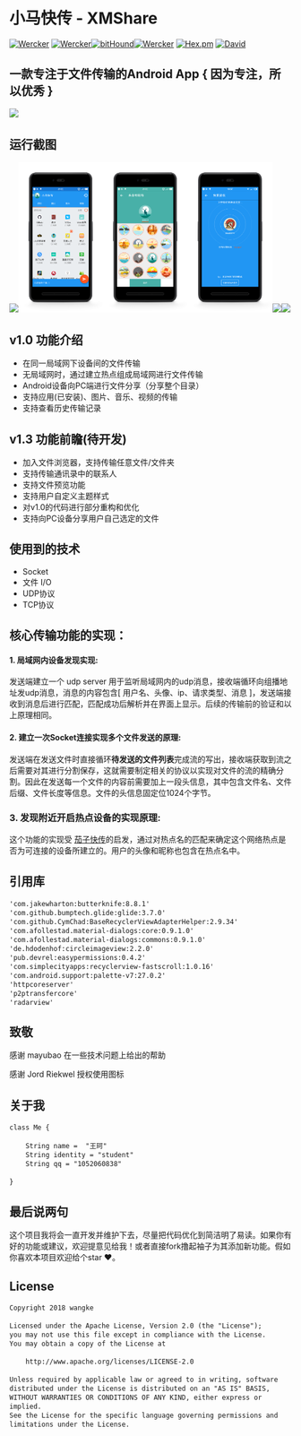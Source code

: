 # 小马快传 - XMShare

[![Wercker](https://img.shields.io/badge/Android%20Client-XMShare-brightgreen.svg)]() [![Wercker](https://img.shields.io/badge/Gradle-3.0.1-brightgreen.svg)]()[![bitHound](https://img.shields.io/bithound/dependencies/github/rexxars/sse-channel.svg?maxAge=2592000)]()[![Wercker](https://img.shields.io/wercker/ci/wercker/docs.svg?maxAge=2592000?style=plastic)]() [![Hex.pm](https://img.shields.io/hexpm/l/plug.svg?maxAge=2592000?style=plastic)]()  [![David](https://img.shields.io/david/strongloop/express.svg?maxAge=2592000?style=plastic)]()

## 一款专注于文件传输的Android App  { 因为专注，所以优秀 }


<img src="http://otdmrup4y.bkt.clouddn.com/9D9BBC35-536D-483A-BBDD-DB99E1A5E8F0.png" width="40%"></img>

## 运行截图
<img src="https://raw.githubusercontent.com/Merpyzf/XMShare/master/ScreenShots/Screenshot_2018-02-01-21-35-22-480_%E5%B0%8F%E9%A9%AC%E5%BF%AB%E4%BC%A0.png" width="30%"/><img src="https://raw.githubusercontent.com/Merpyzf/XMShare/master/ScreenShots/Screenshot_2018-02-01-21-35-36-145_%E5%B0%8F%E9%A9%AC%E5%BF%AB%E4%BC%A0.png" width="30%"/><img src="https://raw.githubusercontent.com/Merpyzf/XMShare/master/ScreenShots/Screenshot_2018-02-01-21-35-58-502_%E5%B0%8F%E9%A9%AC%E5%BF%AB%E4%BC%A0.png" width="30%"/><img src="https://raw.githubusercontent.com/Merpyzf/XMShare/master/ScreenShots/Screenshot_2018-01-29-18-37-36-191_%E5%B0%8F%E9%A9%AC%E5%BF%AB%E4%BC%A0.png" width="30%"/><img src="http://otdmrup4y.bkt.clouddn.com/Screenshot_2018-01-29-18-37-54-739_%E5%B0%8F%E9%A9%AC%E5%BF%AB%E4%BC%A0.png" width="30%"/><img src="http://otdmrup4y.bkt.clouddn.com/Screenshot_2018-01-29-18-38-23-198_%E5%B0%8F%E9%A9%AC%E5%BF%AB%E4%BC%A0.png" width="30%"/>


## v1.0 功能介绍
* 在同一局域网下设备间的文件传输
* 无局域网时，通过建立热点组成局域网进行文件传输
* Android设备向PC端进行文件分享（分享整个目录）
* 支持应用(已安装)、图片、音乐、视频的传输
* 支持查看历史传输记录

## v1.3 功能前瞻(待开发)

* 加入文件浏览器，支持传输任意文件/文件夹
* 支持传输通讯录中的联系人
* 支持文件预览功能
* 支持用户自定义主题样式
* 对v1.0的代码进行部分重构和优化
* 支持向PC设备分享用户自己选定的文件


## 使用到的技术

* Socket
* 文件 I/O
* UDP协议
* TCP协议



## 核心传输功能的实现：

#### 1. 局域网内设备发现实现:
发送端建立一个 udp server 用于监听局域网内的udp消息，接收端循环向组播地址发udp消息，消息的内容包含[ 用户名、头像、ip、请求类型、消息 ]，发送端接收到消息后进行匹配，匹配成功后解析并在界面上显示。后续的传输前的验证和以上原理相同。

#### 2. 建立一次Socket连接实现多个文件发送的原理:
    
发送端在发送文件时直接循环<b>待发送的文件列表</b>完成流的写出，接收端获取到流之后需要对其进行分割保存，这就需要制定相关的协议以实现对文件的流的精确分割。因此在发送每一个文件的内容前需要加上一段头信息，其中包含文件名、文件后缀、文件长度等信息。文件的头信息固定位1024个字节。



### 3. 发现附近开启热点设备的实现原理:
这个功能的实现受 [茄子快传](http://www.ushareit.com/)的启发，通过对热点名的匹配来确定这个网络热点是否为可连接的设备所建立的。用户的头像和昵称也包含在热点名中。
    
    

## 引用库

    'com.jakewharton:butterknife:8.8.1' 
    'com.github.bumptech.glide:glide:3.7.0'
    'com.github.CymChad:BaseRecyclerViewAdapterHelper:2.9.34' 
    'com.afollestad.material-dialogs:core:0.9.1.0'
    'com.afollestad.material-dialogs:commons:0.9.1.0'
    'de.hdodenhof:circleimageview:2.2.0'
    'pub.devrel:easypermissions:0.4.2'
    'com.simplecityapps:recyclerview-fastscroll:1.0.16'
    'com.android.support:palette-v7:27.0.2'
    'httpcoreserver' 
    'p2ptransfercore' 
    'radarview'


## 致敬

感谢 mayubao 在一些技术问题上给出的帮助

感谢 Jord Riekwel 授权使用图标

 

## 关于我

    class Me {
    
        String name =  "王珂"
        String identity = "student"
        String qq = "1052060838"
    
    }
    
## 最后说两句

这个项目我将会一直开发并维护下去，尽量把代码优化到简洁明了易读。如果你有好的功能或建议，欢迎提意见给我！或者直接fork撸起袖子为其添加新功能。假如你喜欢本项目欢迎给个star ♥️。


## License
    Copyright 2018 wangke
    
    Licensed under the Apache License, Version 2.0 (the "License");
    you may not use this file except in compliance with the License.
    You may obtain a copy of the License at
    
        http://www.apache.org/licenses/LICENSE-2.0
    
    Unless required by applicable law or agreed to in writing, software
    distributed under the License is distributed on an "AS IS" BASIS,
    WITHOUT WARRANTIES OR CONDITIONS OF ANY KIND, either express or implied.
    See the License for the specific language governing permissions and
    limitations under the License.
